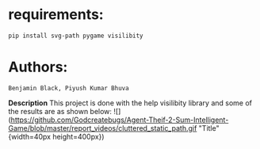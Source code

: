 # requirements:

    pip install svg-path pygame visilibity

# Authors:
    Benjamin Black, Piyush Kumar Bhuva
    
**Description**
This project is done with the help visilibity library and some of the results are as shown below:
![](https://github.com/Godcreatebugs/Agent-Theif-2-Sum-Intelligent-Game/blob/master/report_videos/cluttered_static_path.gif "Title" {width=40px height=400px}) 
